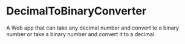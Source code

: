 # DecimalToBinaryConverter
A Web app that can take any decimal number and convert to a binary number or take a binary number and convert it to a decimal.
